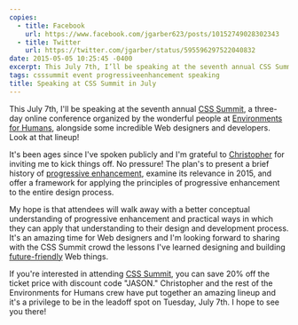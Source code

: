 ```yaml
---
copies:
  - title: Facebook
    url: https://www.facebook.com/jgarber623/posts/10152749028302343
  - title: Twitter
    url: https://twitter.com/jgarber/status/595596297522040832
date: 2015-05-05 10:25:45 -0400
excerpt: This July 7th, I’ll be speaking at the seventh annual CSS Summit.
tags: csssummit event progressiveenhancement speaking
title: Speaking at CSS Summit in July
---
```


This July 7th, I'll be speaking at the seventh annual [CSS Summit](http://csssummit.com/), a three-day online conference organized by the wonderful people at [Environments for Humans](http://environmentsforhumans.com/), alongside some incredible Web designers and developers. Look at that lineup!

It's been ages since I've spoken publicly and I'm grateful to [Christopher](http://christopherschmitt.com/) for inviting me to kick things off. No pressure! The plan's to present a brief history of [progressive enhancement](https://en.wikipedia.org/wiki/Progressive_enhancement), examine its relevance in 2015, and offer a framework for applying the principles of progressive enhancement to the entire design process.

My hope is that attendees will walk away with a better conceptual understanding of progressive enhancement and practical ways in which they can apply that understanding to their design and development process. It's an amazing time for Web designers and I'm looking forward to sharing with the CSS Summit crowd the lessons I've learned designing and building [future-friendly](http://futurefriendlyweb.com/) Web things.

If you're interested in attending [CSS Summit](http://csssummit.com/), you can save 20% off the ticket price with discount code "JASON." Christopher and the rest of the Environments for Humans crew have put together an amazing lineup and it's a privilege to be in the leadoff spot on Tuesday, July 7th. I hope to see you there!